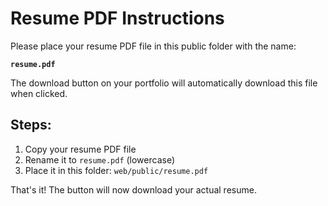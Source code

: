 # Resume PDF Instructions

Please place your resume PDF file in this public folder with the name:

**`resume.pdf`**

The download button on your portfolio will automatically download this file when clicked.

## Steps:
1. Copy your resume PDF file
2. Rename it to `resume.pdf` (lowercase)
3. Place it in this folder: `web/public/resume.pdf`

That's it! The button will now download your actual resume.
